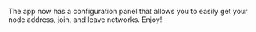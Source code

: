 The app now has a configuration panel that allows you to easily get your node address, join, and leave networks. Enjoy!
